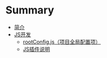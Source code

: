 # Summary

* [简介](README.md)
* [JS开发](js-develope.md)
   * [rootConfig.js（项目全局配置项）](js-develope/rootconfig.md)
   * [JS插件说明](js-develope/js-plugin.md)

